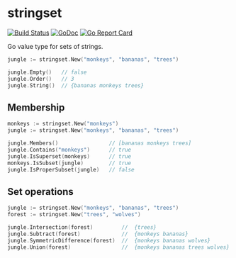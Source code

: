 # stringset

[![Build Status](https://travis-ci.org/jamesjoshuahill/stringset.svg?branch=master)](https://travis-ci.org/jamesjoshuahill/stringset) [![GoDoc](https://godoc.org/github.com/jamesjoshuahill/stringset?status.svg)](https://godoc.org/github.com/jamesjoshuahill/stringset) [![Go Report Card](https://goreportcard.com/badge/github.com/jamesjoshuahill/stringset)](https://goreportcard.com/report/github.com/jamesjoshuahill/stringset)

Go value type for sets of strings.

```go
jungle := stringset.New("monkeys", "bananas", "trees")

jungle.Empty()   // false
jungle.Order()   // 3
jungle.String()  // {bananas monkeys trees}
```

## Membership
```go
monkeys := stringset.New("monkeys")
jungle := stringset.New("monkeys", "bananas", "trees")

jungle.Members()                // [bananas monkeys trees]
jungle.Contains("monkeys")      // true
jungle.IsSuperset(monkeys)      // true
monkeys.IsSubset(jungle)        // true
jungle.IsProperSubset(jungle)   // false
```

## Set operations
```go
jungle := stringset.New("monkeys", "bananas", "trees")
forest := stringset.New("trees", "wolves")

jungle.Intersection(forest)         //  {trees}
jungle.Subtract(forest)             //  {monkeys bananas}
jungle.SymmetricDifference(forest)  //  {monkeys bananas wolves}
jungle.Union(forest)                //  {monkeys bananas trees wolves}
```
